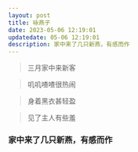 ```yaml
---
layout: post
title: 咏燕子
date: 2023-05-06 12:19:01
updatedate: 05-06 12:19:01
description: 家中来了几只新燕，有感而作
---
```


> 三月家中来新客

> 叽叽喳喳很热闹

> 身着黑衣甚轻盈

> 见了主人有些羞

### 家中来了几只新燕，有感而作